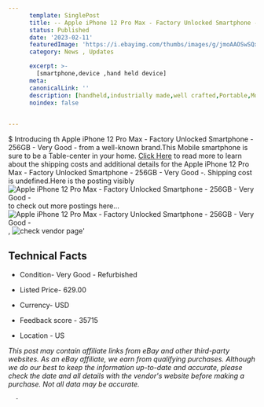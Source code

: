 ```yaml
---
      template: SinglePost
      title: -- Apple iPhone 12 Pro Max - Factory Unlocked Smartphone - 256GB - Very Good -
      status: Published
      date: '2023-02-11'
      featuredImage: 'https://i.ebayimg.com/thumbs/images/g/jmoAAOSwSQxi7A80/s-l225.jpg'
      category: News , Updates

      excerpt: >-
        [smartphone,device ,hand held device]
      meta:
      canonicalLink: ''
      description: [handheld,industrially made,well crafted,Portable,Mobile,Compact,Convenient,Lightweight,Maneuverable,Man-portable,Miniature,Carriable,Hand-held,Light,Holdable,Transportable,Mobile device,Pocket-sized,On-the-go,Wireless,Cordless,Compact size,Convenient size, smartphone,device ,hand held device]
      noindex: false
      

---
```

$
      Introducing th Apple iPhone 12 Pro Max - Factory Unlocked Smartphone - 256GB - Very Good - from a well-known brand.This Mobile smartphone is sure to be a Table-center in your home. [Click Here](https://www.ebay.com/itm/255922916705?hash=item3b9631cd61%3Ag%3AjmoAAOSwSQxi7A80&mkevt=1&mkcid=1&mkrid=711-53200-19255-0&campid=%253CePNCampaignId%253E&customid=%253CreferenceId%253E&toolid=10049) to read more to learn about the shipping costs and additional details for the Apple iPhone 12 Pro Max - Factory Unlocked Smartphone - 256GB - Very Good -. Shipping cost is undefined.Here is the posting visibly ![Apple iPhone 12 Pro Max - Factory Unlocked Smartphone - 256GB - Very Good -](https://i.ebayimg.com/thumbs/images/g/jmoAAOSwSQxi7A80/s-l225.jpg) to check out more postings here... ![Apple iPhone 12 Pro Max - Factory Unlocked Smartphone - 256GB - Very Good -](https://i.ebayimg.com/images/g/jmoAAOSwSQxi7A80/s-l1600.jpg), ![check vendor page](https://origin-galleryplus.ebayimg.com/ws/web/255922916705_2_0_1/225x225.jpg,https://origin-galleryplus.ebayimg.com/ws/web/255922916705_3_0_1/225x225.jpg,https://origin-galleryplus.ebayimg.com/ws/web/255922916705_4_0_1/225x225.jpg,https://origin-galleryplus.ebayimg.com/ws/web/255922916705_5_0_1/225x225.jpg,https://origin-galleryplus.ebayimg.com/ws/web/255922916705_6_0_1/225x225.jpg,https://origin-galleryplus.ebayimg.com/ws/web/255922916705_7_0_1/225x225.jpg,https://origin-galleryplus.ebayimg.com/ws/web/255922916705_8_0_1/225x225.jpg,https://origin-galleryplus.ebayimg.com/ws/web/255922916705_9_0_1/225x225.jpg,https://origin-galleryplus.ebayimg.com/ws/web/255922916705_10_0_1/225x225.jpg,https://origin-galleryplus.ebayimg.com/ws/web/255922916705_11_0_1/225x225.jpg,https://origin-galleryplus.ebayimg.com/ws/web/255922916705_12_0_1/225x225.jpg)'

      

 ## Technical Facts 



     
      

 - Condition- Very Good - Refurbished 


      

 - Listed Price- 629.00 


      

 - Currency- USD 


      

 - Feedback score - 35715 


      

 - Location - US 


      
      

 *_This post may contain affiliate links from eBay and other third-party websites. As an eBay affiliate, we earn from qualifying purchases. Although we do our best to keep the information up-to-date and accurate, please check the date and all details with the vendor's website before making a purchase. Not all data may be accurate._*




      -

